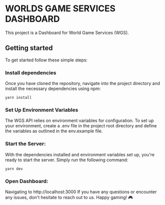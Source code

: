 # WORLDS GAME SERVICES DASHBOARD

This project is a Dashboard for World Game Services (WGS).

## Getting started

To get started follow these simple steps:

### Install dependencies

Once you have cloned the repository, navigate into the project directory and install the necessary dependencies using npm:

```shell
yarn install
```

### Set Up Environment Variables

The WGS API relies on environment variables for configuration. To set up your environment, create a .env file in the project root directory and define the variables as outlined in the env.example file.

### Start the Server:

With the dependencies installed and environment variables set up, you're ready to start the server. Simply run the following command:

```shell
yarn dev
```

### Open Dashboard:

Navigating to http://localhost:3000 If you have any questions or encounter any issues, don't hesitate to reach out to us. Happy gaming! 🎮
